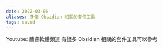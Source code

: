 ```yaml
---
date: 2022-03-06
aliases: 多個 Obsidian 相關的套件工具
tags: saved
---
```


Youtube: 簡睿軟體頻道   有很多 Obsidian 相關的套件工具可以參考


